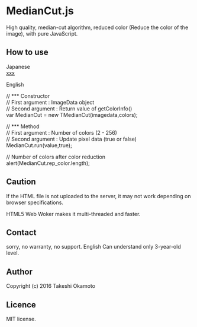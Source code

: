 # MedianCut.js
High quality, median-cut algorithm, reduced color (Reduce the color of the image),  with pure JavaScript.

## How to use 

Japanese  
[xxx](xxx)  

English

// *** Constructor   
// First  argument : ImageData object  
// Second argument : Return value of getColorInfo()  
var MedianCut = new TMedianCut(imagedata,colors);  
  
// *** Method  
// First  argument : Number of colors (2 - 256)  
// Second argument : Update pixel data (true or false)  
MedianCut.run(value,true);  
  
// Number of colors after color reduction    
alert(MedianCut.rep_color.length);  

## Caution
If the HTML file is not uploaded to the server, it may not work depending on browser specifications.

HTML5 Web Woker makes it multi-threaded and faster.

## Contact
sorry, no warranty, no support. English Can understand only 3-year-old level.  

## Author
Copyright (c) 2016 Takeshi Okamoto

## Licence
MIT license.  
